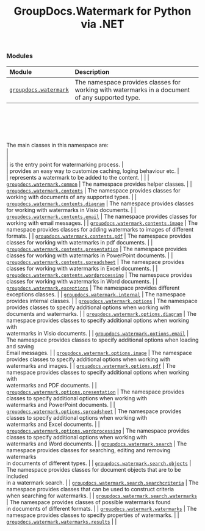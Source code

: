 ﻿---
title: GroupDocs.Watermark for Python via .NET
second_title: GroupDocs.Watermark for Python via .NET API References
description: 
type: docs
url: /python-net/
is_root: true
version: 25.3
weight: 40
---

### Modules
| Module | Description |
| :- | :- |
| [`groupdocs.watermark`](/watermark/python-net/groupdocs.watermark) | The namespace provides classes for working with watermarks in a document of any supported type.<br/><br/><br/><br/><br/>The main classes in this namespace are:<br/>\|<br/>\|<br/>\|  is the entry point for watermarking process. \|<br/>\|  provides an easy way to customize caching, loging behaviour etc. \|<br/>\|  represents a watermark to be added to the content. \| |
| [`groupdocs.watermark.common`](/watermark/python-net/groupdocs.watermark.common) | The namespace provides helper classes. |
| [`groupdocs.watermark.contents`](/watermark/python-net/groupdocs.watermark.contents) | The namespace provides classes for working with documents of any supported types. |
| [`groupdocs.watermark.contents.diagram`](/watermark/python-net/groupdocs.watermark.contents.diagram) | The namespace provides classes for working with watermarks in Visio documents. |
| [`groupdocs.watermark.contents.email`](/watermark/python-net/groupdocs.watermark.contents.email) | The namespace provides classes for working with email messages. |
| [`groupdocs.watermark.contents.image`](/watermark/python-net/groupdocs.watermark.contents.image) | The namespace provides classes for adding watermarks to images of different formats. |
| [`groupdocs.watermark.contents.pdf`](/watermark/python-net/groupdocs.watermark.contents.pdf) | The namespace provides classes for working with watermarks in pdf documents. |
| [`groupdocs.watermark.contents.presentation`](/watermark/python-net/groupdocs.watermark.contents.presentation) | The namespace provides classes for working with watermarks in PowerPoint documents. |
| [`groupdocs.watermark.contents.spreadsheet`](/watermark/python-net/groupdocs.watermark.contents.spreadsheet) | The namespace provides classes for working with watermarks in Excel documents. |
| [`groupdocs.watermark.contents.wordprocessing`](/watermark/python-net/groupdocs.watermark.contents.wordprocessing) | The namespace provides classes for working with watermarks in Word documents. |
| [`groupdocs.watermark.exceptions`](/watermark/python-net/groupdocs.watermark.exceptions) | The namespace provides different exceptions classes. |
| [`groupdocs.watermark.internal`](/watermark/python-net/groupdocs.watermark.internal) | The namespace provides internal classes. |
| [`groupdocs.watermark.options`](/watermark/python-net/groupdocs.watermark.options) | The namespace provides classes to specify additional options when working with documents and watermarks. |
| [`groupdocs.watermark.options.diagram`](/watermark/python-net/groupdocs.watermark.options.diagram) | The namespace provides classes to specify additional options when working with<br/>watermarks in Visio documents. |
| [`groupdocs.watermark.options.email`](/watermark/python-net/groupdocs.watermark.options.email) | The namespace provides classes to specify additional options when loading and saving<br/>Email messages. |
| [`groupdocs.watermark.options.image`](/watermark/python-net/groupdocs.watermark.options.image) | The namespace provides classes to specify additional options when working with<br/>watermarks and images. |
| [`groupdocs.watermark.options.pdf`](/watermark/python-net/groupdocs.watermark.options.pdf) | The namespace provides classes to specify additional options when working with<br/>watermarks and PDF documents. |
| [`groupdocs.watermark.options.presentation`](/watermark/python-net/groupdocs.watermark.options.presentation) | The namespace provides classes to specify additional options when working with<br/>watermarks and PowerPoint documents. |
| [`groupdocs.watermark.options.spreadsheet`](/watermark/python-net/groupdocs.watermark.options.spreadsheet) | The namespace provides classes to specify additional options when working with<br/>watermarks and Excel documents. |
| [`groupdocs.watermark.options.wordprocessing`](/watermark/python-net/groupdocs.watermark.options.wordprocessing) | The namespace provides classes to specify additional options when working with<br/>watermarks and Word documents. |
| [`groupdocs.watermark.search`](/watermark/python-net/groupdocs.watermark.search) | The namespace provides classes for searching, editing and removing watermarks<br/>in documents of different types. |
| [`groupdocs.watermark.search.objects`](/watermark/python-net/groupdocs.watermark.search.objects) | The namespace provides classes for document objects that are to be included<br/>in a watermark search. |
| [`groupdocs.watermark.search.searchcriteria`](/watermark/python-net/groupdocs.watermark.search.searchcriteria) | The namespace provides classes that can be used to construct criteria<br/>when searching for watermarks. |
| [`groupdocs.watermark.search.watermarks`](/watermark/python-net/groupdocs.watermark.search.watermarks) | The namespace provides classes of possible watermarks found<br/>in documents of different formats. |
| [`groupdocs.watermark.watermarks`](/watermark/python-net/groupdocs.watermark.watermarks) | The namespace provides classes to specify properties of watermarks. |
| [`groupdocs.watermark.watermarks.results`](/watermark/python-net/groupdocs.watermark.watermarks.results) |  |


